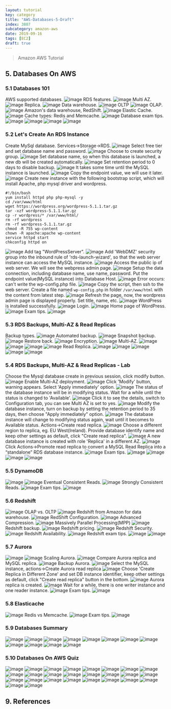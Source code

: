 ```yaml
---
layout: tutorial
key: category
title: "AWS-Databases-5-Draft"
index: 3807
subcategory: amazon-aws
date: 2019-09-16
tags: [EC2]
draft: true
---
```


> Amazon AWS Tutorial

## 5. Databases On AWS
### 5.1 Databases 101
AWS supported databases.
![image](/assets/images/note/9551/5-1-database-aws-supported.png)
RDS features.
![image](/assets/images/note/9551/5-1-database-rds-features.png)
Multi AZ.
![image](/assets/images/note/9551/5-1-database-rds-multi-az.png)
Replica.
![image](/assets/images/note/9551/5-1-database-rds-replica.png)
Data warehouse.
![image](/assets/images/note/9551/5-1-database-data-warehouse.png)
OLTP
![image](/assets/images/note/9551/5-1-database-oltp.png)
OLAP.
![image](/assets/images/note/9551/5-1-database-olap.png)
Amazon's data warehouse, RedShift.
![image](/assets/images/note/9551/5-1-database-amazon-redshift.png)
Elastic Cache.
![image](/assets/images/note/9551/5-1-database-elasticcache.png)
Cache types: Redis and Memcache.
![image](/assets/images/note/9551/5-1-database-cache-types.png)
Database exam tips.
![image](/assets/images/note/9551/5-1-database-exam-tips-1.png)
![image](/assets/images/note/9551/5-1-database-exam-tips-2.png)
![image](/assets/images/note/9551/5-1-database-exam-tips-3.png)
![image](/assets/images/note/9551/5-1-database-exam-tips-4.png)
### 5.2 Let's Create An RDS Instance
Create MySql database. Services->Storage->RDS.
![image](/assets/images/note/9551/5-2-rds-wordpress-1.png)
Select free tier and set database name and password.
![image](/assets/images/note/9551/5-2-rds-wordpress-2.png)
Choose to create security group.
![image](/assets/images/note/9551/5-2-rds-wordpress-3.png)
Set database name, so when this database is launched, a new db will be created automatically.
![image](/assets/images/note/9551/5-2-rds-wordpress-4.png)
Set retention period to 0 days to disable backup.
![image](/assets/images/note/9551/5-2-rds-wordpress-5.png)
It takes some time until the MySQL instance is launched.
![image](/assets/images/note/9551/5-2-rds-wordpress-6.png)
Copy the endpoint value, we will use it later.
![image](/assets/images/note/9551/5-2-rds-wordpress-7.png)
Create new instance with the following bootstrap script, which will install Apache, php mysql driver and wordpress.
```raw
#!/bin/bash
yum install httpd php php-mysql -y
cd /var/www/html
wget https://wordpress.org/wordpress-5.1.1.tar.gz
tar -xzf wordpress-5.1.1.tar.gz
cp -r wordpress/* /var/www/html/
rm -rf wordpress
rm -rf wordpress-5.1.1.tar.gz
chmod -R 755 wp-content
chown -R apache:apache wp-content
service httpd start
chkconfig httpd on
```
![image](/assets/images/note/9551/5-2-rds-wordpress-8.png)
Add tag "WordPressServer".
![image](/assets/images/note/9551/5-2-rds-wordpress-9.png)
Add 'WebDMZ' security group into the inbound rule of 'rds-launch-wizard', so that the web server instance can access the MySQL instance.
![image](/assets/images/note/9551/5-2-rds-wordpress-10.png)
Access the public ip of web server. We will see the webpress admin page.
![image](/assets/images/note/9551/5-2-rds-wordpress-11.png)
Setup the data connection, including database name, use name, password. Put the endpoint value(MySQL instance) into Database Host.
![image](/assets/images/note/9551/5-2-rds-wordpress-12.png)
Error occurs: can't write the wp-config.php file.
![image](/assets/images/note/9551/5-2-rds-wordpress-13.png)
Copy the script, then ssh to the web server. Create a file named `wp-config.php` in folder `/var/www/html` with the content from latest step.
![image](/assets/images/note/9551/5-2-rds-wordpress-14.png)
Refresh the page, now, the wordpress admin page is displayed properly. Set title, name, etc.
![image](/assets/images/note/9551/5-2-rds-wordpress-15.png)
WordPress is installed successfully.
![image](/assets/images/note/9551/5-2-rds-wordpress-16.png)
Login.
![image](/assets/images/note/9551/5-2-rds-wordpress-17.png)
Home page of WordPress.
![image](/assets/images/note/9551/5-2-rds-wordpress-18.png)
Exam tips.
![image](/assets/images/note/9551/5-2-rds-instance-summary.png)
### 5.3 RDS Backups, Multi-AZ & Read Replicas
Backup types.
![image](/assets/images/note/9551/5-3-rds-backup-types.png)
Automated backup.
![image](/assets/images/note/9551/5-3-rds-backup-automated.png)
Snapshot backup.
![image](/assets/images/note/9551/5-3-rds-backup-snapshot.png)
Restore back.
![image](/assets/images/note/9551/5-3-rds-backup-restore.png)
Encryption.
![image](/assets/images/note/9551/5-3-rds-backup-encryption.png)
Multi-AZ.
![image](/assets/images/note/9551/5-3-rds-backup-multi-az.png)
![image](/assets/images/note/9551/5-3-rds-backup-multi-az2.png)
![image](/assets/images/note/9551/5-3-rds-backup-multi-az3.png)
![image](/assets/images/note/9551/5-3-rds-backup-multi-az4.png)
Read Replica.
![image](/assets/images/note/9551/5-3-rds-backup-read-replica-1.png)
![image](/assets/images/note/9551/5-3-rds-backup-read-replica-2.png)
![image](/assets/images/note/9551/5-3-rds-backup-read-replica-3.png)
![image](/assets/images/note/9551/5-3-rds-backup-read-replica-4.png)
![image](/assets/images/note/9551/5-3-rds-backup-read-replica-5.png)
### 5.4 RDS Backups, Multi-AZ & Read Replicas - Lab
Choose the Mysql database create in previous session, click modify button.
![image](/assets/images/note/9551/5-4-rds-backup-1.png)
Enable Multi-AZ deployment.
![image](/assets/images/note/9551/5-4-rds-backup-2.png)
Click 'Modify' button, warning appears. Select 'Apply immediately' option.
![image](/assets/images/note/9551/5-4-rds-backup-3.png)
The status of the database instance will be in modifying status. Wait for a while until the status is changed to 'Available'.
![image](/assets/images/note/9551/5-4-rds-backup-4.png)
Click it to see the details, switch to Configuration tab, you can see Multi AZ is set to yes.
![image](/assets/images/note/9551/5-4-rds-backup-5.png)
Modify the database instance, turn on backup by setting the retention period to 35 days, then choose "Apply immediately" option.
![image](/assets/images/note/9551/5-4-rds-backup-6.png)
The database instance will change to modifying status again, wait until it becomes to Available status. Actions->Create read replica.
![image](/assets/images/note/9551/5-4-rds-backup-7.png)
Choose a different region to replica, eg. EU West(Ireland). Provide database identify name and keep other settings as default, click "Create read replica".
![image](/assets/images/note/9551/5-4-rds-backup-8.png)
A new database instance is created with role 'Replica' in a different AZ.
![image](/assets/images/note/9551/5-4-rds-backup-9.png)
Click Actions->Promote read replica to convert a MySQL Read Replica into a “standalone” RDS database instance.
![image](/assets/images/note/9551/5-4-rds-backup-10.png)
Exam tips.
![image](/assets/images/note/9551/5-4-rds-backup-exam-tips-1.png)
![image](/assets/images/note/9551/5-4-rds-backup-exam-tips-2.png)
![image](/assets/images/note/9551/5-4-rds-backup-exam-tips-3.png)
![image](/assets/images/note/9551/5-4-rds-backup-exam-tips-4.png)
### 5.5 DynamoDB
![image](/assets/images/note/9551/5-5-dynamodb-1.png)
![image](/assets/images/note/9551/5-5-dynamodb-2.png)
Eventual Consistent Reads.
![image](/assets/images/note/9551/5-5-dynamodb-3.png)
Strongly Consistent Reads.
![image](/assets/images/note/9551/5-5-dynamodb-4.png)
Exam tips.
![image](/assets/images/note/9551/5-5-dynamodb-exam-tips.png)
### 5.6 Redshift
![image](/assets/images/note/9551/5-6-redshift-1.png)
OLAP vs. OLTP
![image](/assets/images/note/9551/5-6-redshift-2.png)
Redshift from Amazon for data warehouse.
![image](/assets/images/note/9551/5-6-redshift-3.png)
RedShift Configuration.
![image](/assets/images/note/9551/5-6-redshift-4.png)
Advanced Compression.
![image](/assets/images/note/9551/5-6-redshift-5.png)
Massively Parallel Processing(MPP)
![image](/assets/images/note/9551/5-6-redshift-6.png)
Redshift backup.
![image](/assets/images/note/9551/5-6-redshift-7.png)
Redshift pricing.
![image](/assets/images/note/9551/5-6-redshift-8.png)
Redshift Security.
![image](/assets/images/note/9551/5-6-redshift-9.png)
Redshift Availability.
![image](/assets/images/note/9551/5-6-redshift-10.png)
Redshift exam tips.
![image](/assets/images/note/9551/5-6-redshift-exam-tips-1.png)
![image](/assets/images/note/9551/5-6-redshift-exam-tips-2.png)
### 5.7 Aurora
![image](/assets/images/note/9551/5-7-aurora-1.png)
![image](/assets/images/note/9551/5-7-aurora-2.png)
Scaling Aurora.
![image](/assets/images/note/9551/5-7-aurora-3.png)
Compare Aurora replica and MySQL replica.
![image](/assets/images/note/9551/5-7-aurora-4.png)
Backup Aurora.
![image](/assets/images/note/9551/5-7-aurora-5.png)
Select the MySQL instance, actions->Create Aurora read replica
![image](/assets/images/note/9551/5-7-aurora-6.png)
Choose 'Create Replica in Different Zone' and set DB instance identifier, keep other settings as default, click "Create read replica" button in the bottom.
![image](/assets/images/note/9551/5-7-aurora-7.png)
Aurora replica is created.
![image](/assets/images/note/9551/5-7-aurora-8.png)
Wait for a while, there is one writer instance and one reader instance.
![image](/assets/images/note/9551/5-7-aurora-9.png)
Exam tips.
![image](/assets/images/note/9551/5-7-aurora-exam-tips.png)
### 5.8 Elasticache
![image](/assets/images/note/9551/5-8-elastic-cache-1.png)
Redis vs Memcache.
![image](/assets/images/note/9551/5-8-elastic-cache-2.png)
Exam tips.
![image](/assets/images/note/9551/5-8-elastic-cache-3.png)
### 5.9 Databases Summary
![image](/assets/images/note/9551/5-9-database-summary-1.png)
![image](/assets/images/note/9551/5-9-database-summary-2.png)
![image](/assets/images/note/9551/5-9-database-summary-3.png)
![image](/assets/images/note/9551/5-9-database-summary-4.png)
![image](/assets/images/note/9551/5-9-database-summary-5.png)
![image](/assets/images/note/9551/5-9-database-summary-6.png)
![image](/assets/images/note/9551/5-9-database-summary-7.png)
![image](/assets/images/note/9551/5-9-database-summary-8.png)
![image](/assets/images/note/9551/5-9-database-summary-9.png)
![image](/assets/images/note/9551/5-9-database-summary-10.png)
![image](/assets/images/note/9551/5-9-database-summary-11.png)
![image](/assets/images/note/9551/5-9-database-summary-12.png)
### 5.10 Databases On AWS Quiz
![image](/assets/images/note/9551/5-10-database-quiz-1.png)
![image](/assets/images/note/9551/5-10-database-quiz-2.png)
![image](/assets/images/note/9551/5-10-database-quiz-3.png)
![image](/assets/images/note/9551/5-10-database-quiz-4.png)
![image](/assets/images/note/9551/5-10-database-quiz-5.png)
![image](/assets/images/note/9551/5-10-database-quiz-6.png)
![image](/assets/images/note/9551/5-10-database-quiz-7.png)
![image](/assets/images/note/9551/5-10-database-quiz-8.png)
![image](/assets/images/note/9551/5-10-database-quiz-9.png)
![image](/assets/images/note/9551/5-10-database-quiz-10.png)
![image](/assets/images/note/9551/5-10-database-quiz-11.png)
![image](/assets/images/note/9551/5-10-database-quiz-12.png)
![image](/assets/images/note/9551/5-10-database-quiz-13.png)
![image](/assets/images/note/9551/5-10-database-quiz-14.png)
![image](/assets/images/note/9551/5-10-database-quiz-15.png)
![image](/assets/images/note/9551/5-10-database-quiz-16.png)
![image](/assets/images/note/9551/5-10-database-quiz-17.png)
![image](/assets/images/note/9551/5-10-database-quiz-18.png)
![image](/assets/images/note/9551/5-10-database-quiz-19.png)
![image](/assets/images/note/9551/5-10-database-quiz-20.png)
![image](/assets/images/note/9551/5-10-database-quiz-21.png)
![image](/assets/images/note/9551/5-10-database-quiz-22.png)
![image](/assets/images/note/9551/5-10-database-quiz-23.png)
![image](/assets/images/note/9551/5-10-database-quiz-24.png)
![image](/assets/images/note/9551/5-10-database-quiz-25.png)
![image](/assets/images/note/9551/5-10-database-quiz-26.png)



## 9. References
